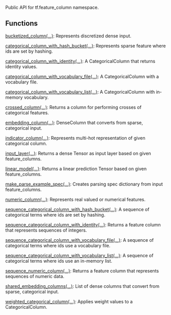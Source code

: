 Public API for tf.feature_column namespace.
## Functions
[bucketized_column(...)](https://tensorflow.google.cn/api_docs/python/tf/feature_column/bucketized_column): Represents discretized dense input.

[categorical_column_with_hash_bucket(...)](https://tensorflow.google.cn/api_docs/python/tf/feature_column/categorical_column_with_hash_bucket): Represents sparse feature where ids are set by hashing.

[categorical_column_with_identity(...)](https://tensorflow.google.cn/api_docs/python/tf/feature_column/categorical_column_with_identity): A CategoricalColumn that returns identity values.

[categorical_column_with_vocabulary_file(...)](https://tensorflow.google.cn/api_docs/python/tf/compat/v1/feature_column/categorical_column_with_vocabulary_file): A CategoricalColumn with a vocabulary file.

[categorical_column_with_vocabulary_list(...)](https://tensorflow.google.cn/api_docs/python/tf/feature_column/categorical_column_with_vocabulary_list): A CategoricalColumn with in-memory vocabulary.

[crossed_column(...)](https://tensorflow.google.cn/api_docs/python/tf/feature_column/crossed_column): Returns a column for performing crosses of categorical features.

[embedding_column(...)](https://tensorflow.google.cn/api_docs/python/tf/feature_column/embedding_column): DenseColumn that converts from sparse, categorical input.

[indicator_column(...)](https://tensorflow.google.cn/api_docs/python/tf/feature_column/indicator_column): Represents multi-hot representation of given categorical column.

[input_layer(...)](https://tensorflow.google.cn/api_docs/python/tf/compat/v1/feature_column/input_layer): Returns a dense Tensor as input layer based on given feature_columns.

[linear_model(...)](https://tensorflow.google.cn/api_docs/python/tf/compat/v1/feature_column/linear_model): Returns a linear prediction Tensor based on given feature_columns.

[make_parse_example_spec(...)](https://tensorflow.google.cn/api_docs/python/tf/compat/v1/feature_column/make_parse_example_spec): Creates parsing spec dictionary from input feature_columns.

[numeric_column(...)](https://tensorflow.google.cn/api_docs/python/tf/feature_column/numeric_column): Represents real valued or numerical features.

[sequence_categorical_column_with_hash_bucket(...)](https://tensorflow.google.cn/api_docs/python/tf/feature_column/sequence_categorical_column_with_hash_bucket): A sequence of categorical terms where ids are set by hashing.

[sequence_categorical_column_with_identity(...)](https://tensorflow.google.cn/api_docs/python/tf/feature_column/sequence_categorical_column_with_identity): Returns a feature column that represents sequences of integers.

[sequence_categorical_column_with_vocabulary_file(...)](https://tensorflow.google.cn/api_docs/python/tf/feature_column/sequence_categorical_column_with_vocabulary_file): A sequence of categorical terms where ids use a vocabulary file.

[sequence_categorical_column_with_vocabulary_list(...)](https://tensorflow.google.cn/api_docs/python/tf/feature_column/sequence_categorical_column_with_vocabulary_list): A sequence of categorical terms where ids use an in-memory list.

[sequence_numeric_column(...)](https://tensorflow.google.cn/api_docs/python/tf/feature_column/sequence_numeric_column): Returns a feature column that represents sequences of numeric data.

[shared_embedding_columns(...)](https://tensorflow.google.cn/api_docs/python/tf/compat/v1/feature_column/shared_embedding_columns): List of dense columns that convert from sparse, categorical input.

[weighted_categorical_column(...)](https://tensorflow.google.cn/api_docs/python/tf/feature_column/weighted_categorical_column): Applies weight values to a CategoricalColumn.

